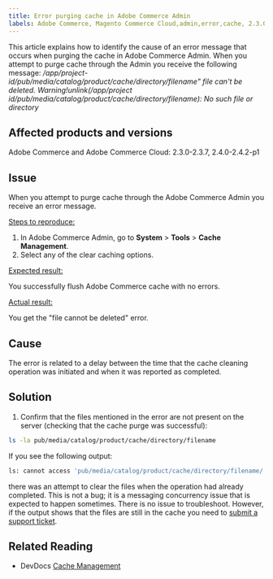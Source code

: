 ```yaml
---
title: Error purging cache in Adobe Commerce Admin
labels: Adobe Commerce, Magento Commerce Cloud,admin,error,cache, 2.3.0, 2.4.2-p1, 2.3.7, 2.3.1, 2.3.2, 2.3.2-p2, 2.3.3, 2.3.3-p1, 2.3.4, 2.3.4-p2, 2.3.5-p1, 2.3.5-p2, 2.4.0, 2.3.6, 2.4.0-p1, 2.4.1, 2.3.6-p1, 2.4.2
---
```


This article explains how to identify the cause of an error message that occurs when purging the cache in Adobe Commerce Admin. When you attempt to purge cache through the Admin you receive the following message:
*/app/project-id/pub/media/catalog/product/cache/directory/filename" file can't be deleted. Warning!unlink(/app/project id/pub/media/catalog/product/cache/directory/filename): No such file or directory*

## Affected products and versions

Adobe Commerce and Adobe Commerce Cloud: 2.3.0-2.3.7, 2.4.0-2.4.2-p1

## Issue

When you attempt to purge cache through the Adobe Commerce Admin you receive an error message.

<ins>Steps to reproduce:</ins>

1. In Adobe Commerce Admin, go to **System** > **Tools** > **Cache Management**. 
1. Select any of the clear caching options.

<ins>Expected result:</ins>

You successfully flush Adobe Commerce cache with no errors.

<ins>Actual result:</ins>

You get the "file cannot be deleted" error.

## Cause

The error is related to a delay between the time that the cache cleaning operation was initiated and when it was reported as completed.

## Solution

1. Confirm that the files mentioned in the error are not present on the server (checking that the cache purge was successful):

```bash
ls -la pub/media/catalog/product/cache/directory/filename
```

If you see the following output:

```bash
ls: cannot access 'pub/media/catalog/product/cache/directory/filename/': No such file or directory
```

there was an attempt to clear the files when the operation had already completed. This is not a bug; it is a messaging concurrency issue that is expected to happen sometimes. There is no issue to troubleshoot.
However, if the output shows that the files are still in the cache you need to [submit a support ticket](https://support.magento.com/hc/en-us/articles/360019088251-Submit-a-support-ticket).

## Related Reading

* DevDocs [Cache Management](https://docs.magento.com/user-guide/system/cache-management.html)
